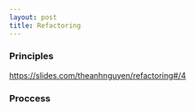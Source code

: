 ```yaml
---
layout: post
title: Refactoring
---
```

### Principles
https://slides.com/theanhnguyen/refactoring#/4

### Proccess
